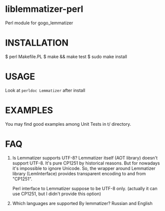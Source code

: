 liblemmatizer-perl
==================

Perl module for gogo_lemmatizer

INSTALLATION
============

$ perl Makefile.PL
$ make && make test
$ sudo make install

USAGE
=====

Look at `perldoc Lemmatizer` after install

EXAMPLES
========

You may find good examples among Unit Tests in t/ directory.

FAQ
===

1. Is Lemmatizer supports UTF-8?
   Lemmatizer itself (AOT library) doesn't support UTF-8. It's pure CP1251 by historical reasons.
   But for nowadays it's impossible to ignore Unicode. So, the wrapper around Lemmatizer library (LemInterface)
   provides transparent encoding to and from "CP1251".

   Perl interface to Lemmatizer suppose to be UTF-8 only.
   (actually it can use CP1251, but I didn't provide this option)

2. Which languages are supported By lemmatizer?
   Russian and English
